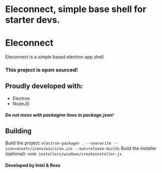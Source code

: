 # Eleconnect, simple base shell for starter devs.

# Eleconnect

Eleconnect is a simple based electron app shell.

### This project is  open sourced!

## Proudly developed with:
 
 * Electron
 * NodeJS
 
##### Do not mess with packagine lines in package.json!
 ## Building
Build the project: `electron-packager . --overwrite --icon=assets/icons/win/icon.ico --out=release-builds`
Build the installer (optional): `node installers/windows/createinstaller.js`


#### Developed by Intel & Ross




